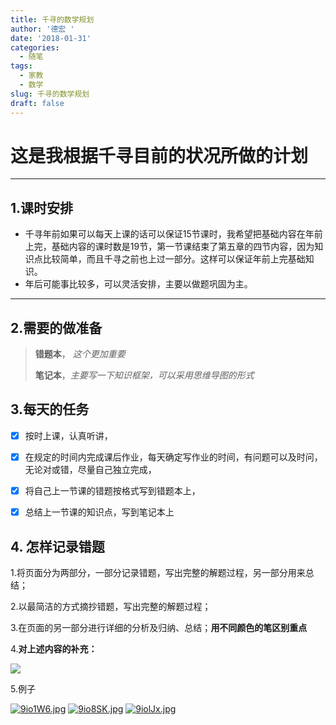 ```yaml
---
title: 千寻的数学规划
author: '德宏 '
date: '2018-01-31'
categories:
  - 随笔
tags:
  - 家教
  - 数学
slug: 千寻的数学规划
draft: false
---
```



<!--more--> 

<!-- toc -->

# 这是我根据千寻目前的状况所做的计划

------



## 1.课时安排

* 千寻年前如果可以每天上课的话可以保证15节课时，我希望把基础内容在年前上完，基础内容的课时数是19节，第一节课结束了第五章的四节内容，因为知识点比较简单，而且千寻之前也上过一部分。这样可以保证年前上完基础知识。
* 年后可能事比较多，可以灵活安排，主要以做题巩固为主。


------

## 2.需要的做准备

>  **错题本**， *这个更加重要*
>
>  **笔记本**，*主要写一下知识框架，可以采用思维导图的形式*


##  3.每天的任务

- [x] 按时上课，认真听讲，
- [x] 在规定的时间内完成课后作业，每天确定写作业的时间，有问题可以及时问，无论对或错，尽量自己独立完成，
- [x] 将自己上一节课的错题按格式写到错题本上，
- [x] 总结上一节课的知识点，写到笔记本上


## 4. 怎样记录错题

1.将页面分为两部分，一部分记录错题，写出完整的解题过程，另一部分用来总结；

2.以最简洁的方式摘抄错题，写出完整的解题过程；

3.在页面的另一部分进行详细的分析及归纳、总结；**用不同颜色的笔区别重点**

4.**对上述内容的补充：**

![](https://s1.ax1x.com/2018/01/31/9i2DAK.jpg)


5.例子


[![9io1W6.jpg](https://s1.ax1x.com/2018/01/31/9io1W6.jpg)](https://imgchr.com/i/9io1W6)
[![9io8SK.jpg](https://s1.ax1x.com/2018/01/31/9io8SK.jpg)](https://imgchr.com/i/9io8SK)
[![9iolJx.jpg](https://s1.ax1x.com/2018/01/31/9iolJx.jpg)](https://imgchr.com/i/9iolJx)
